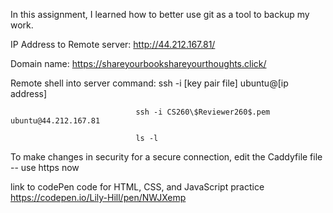 In this assignment, I learned how to better use git as a tool to backup my work.

IP Address to Remote server: http://44.212.167.81/

Domain name: https://shareyourbookshareyourthoughts.click/

Remote shell into server command:  ssh -i [key pair file] ubuntu@[ip address]
                                
                                ssh -i CS260\$Reviewer260$.pem ubuntu@44.212.167.81
                                
                                ls -l

To make changes in security for a secure connection, edit the Caddyfile file -- use https now

link to codePen code for HTML, CSS, and JavaScript practice https://codepen.io/Lily-Hill/pen/NWJXemp
